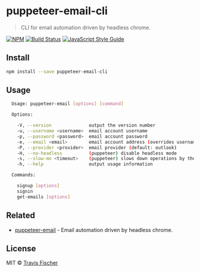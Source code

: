 # puppeteer-email-cli

> CLI for email automation driven by headless chrome.

[![NPM](https://img.shields.io/npm/v/puppeteer-email-cli.svg)](https://www.npmjs.com/package/puppeteer-email-cli) [![Build Status](https://travis-ci.com/transitive-bullshit/puppeteer-email.svg?branch=master)](https://travis-ci.com/transitive-bullshit/puppeteer-email) [![JavaScript Style Guide](https://img.shields.io/badge/code_style-standard-brightgreen.svg)](https://standardjs.com)

## Install

```bash
npm install --save puppeteer-email-cli
```

## Usage

```bash
  Usage: puppeteer-email [options] [command]

  Options:

    -V, --version              output the version number
    -u, --username <username>  email account username
    -p, --password <password>  email account password
    -e, --email <email>        email account address (overrides username and provider)
    -P, --provider <provider>  email provider (default: outlook)
    -H, --no-headless          (puppeteer) disable headless mode
    -s, --slow-mo <timeout>    (puppeteer) slows down operations by the given ms (default: 0)
    -h, --help                 output usage information

  Commands:

    signup [options]
    signin
    get-emails [options]
```

## Related

-   [puppeteer-email](https://github.com/transitive-bullshit/puppeteer-email) - Email automation driven by headless chrome.

## License

MIT © [Travis Fischer](https://github.com/transitive-bullshit)
